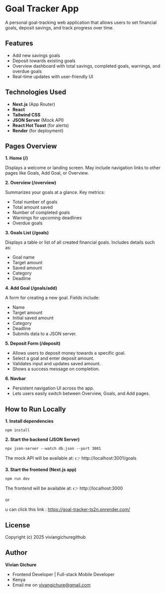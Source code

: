 # Goal Tracker App

A personal goal-tracking web application that allows users to set financial goals, deposit savings, and track progress over time.

## Features

- Add new savings goals
- Deposit towards existing goals
- Overview dashboard with total savings, completed goals, warnings, and overdue goals
- Real-time updates with user-friendly UI


## Technologies Used

- **Next.js** (App Router)
- **React**
- **Tailwind CSS**
- **JSON Server** (Mock API)
- **React Hot Toast** (for alerts)
- **Render** (for deployment)

## Pages Overview
**1. Home (/)**

Displays a welcome or landing screen.
May include navigation links to other pages like Goals, Add Goal, or Overview.

**2. Overview (/overview)**

Summarizes your goals at a glance.
Key metrics:
- Total number of goals
- Total amount saved
- Number of completed goals
- Warnings for upcoming deadlines
- Overdue goals

**3. Goals List (/goals)**

Displays a table or list of all created financial goals.
Includes details such as:
- Goal name
- Target amount
- Saved amount
- Category
- Deadline

**4. Add Goal (/goals/add)**

A form for creating a new goal.
Fields include:
- Name
- Target amount
- Initial saved amount
- Category
- Deadline
- Submits data to a JSON server.

**5. Deposit Form (/deposit)**

- Allows users to deposit money towards a specific goal.
- Select a goal and enter deposit amount.
- Validates input and updates saved amount.
- Shows a success message on completion.

**6. Navbar**
- Persistent navigation UI across the app.
- Lets users easily switch between Overview, Goals, and Add pages.

## How to Run Locally

**1. Install dependencies**
```
npm install
```

**2. Start the backend (JSON Server)**
```
npx json-server --watch db.json --port 3001
```
The mock API will be available at:
👉 http://localhost:3001/goals

**3. Start the frontend (Next.js app)**
```
npm run dev
```
The frontend will be available at:
👉 http://localhost:3000

or 

u can click this link : https://goal-tracker-ts2n.onrender.com/

## License

Copyright (c) 2025 viviangichuregithub

## Author
**Vivian Gichure**
- Frontend Developer |  Full-stack Mobile Developer
- Kenya
- Email me on vivangichure@gmail.com
